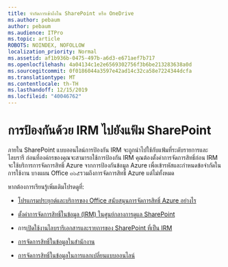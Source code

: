 ```yaml
---
title: จำกัดการเข้าถึงใน SharePoint หรือ OneDrive
ms.author: pebaum
author: pebaum
ms.audience: ITPro
ms.topic: article
ROBOTS: NOINDEX, NOFOLLOW
localization_priority: Normal
ms.assetid: af1b936b-0475-497b-a6d3-e671aef7b717
ms.openlocfilehash: 4a04134c1e2e6569302756f3b6be213283638a0d
ms.sourcegitcommit: 0f0186044a3597e42ad14c32ca58e7224344dcfa
ms.translationtype: MT
ms.contentlocale: th-TH
ms.lasthandoff: 12/15/2019
ms.locfileid: "40046762"
---
```

# <a name="irm-protection-to-sharepoint-files"></a>การป้องกันด้วย IRM ไปยังแฟ้ม SharePoint


ภายใน SharePoint แบบออนไลน์การป้องกัน IRM จะถูกนำไปใช้กับแฟ้มที่ระดับรายการและไลบรารี ก่อนที่องค์กรของคุณจะสามารถใช้การป้องกัน IRM คุณต้องตั้งค่าการจัดการสิทธิ์ก่อน IRM จะใช้บริการการจัดการสิทธิ์ Azure จากการป้องกันข้อมูล Azure เพื่อเข้ารหัสและกำหนดข้อจำกัดในการใช้งาน บางแผน Office ๓๖๕รวมถึงการจัดการสิทธิ์ Azure แต่ไม่ทั้งหมด 

หากต้องการเรียนรู้เพิ่มเติมโปรดดูที่:

- [โปรแกรมประยุกต์และบริการของ Office สนับสนุนการจัดการสิทธิ์ Azure อย่างไร](https://docs.microsoft.com/azure/information-protection/understand-explore/office-apps-services-support)

- [ตั้งค่าการจัดการสิทธิ์ในข้อมูล (IRM) ในศูนย์กลางการดูแล SharePoint](https://docs.microsoft.com/office365/securitycompliance/set-up-irm-in-sp-admin-center)

- การ[เปิดใช้งานไลบรารีเอกสารและรายการของ SharePoint ที่เป็น IRM](https://docs.microsoft.com/office365/securitycompliance/set-up-irm-in-sp-admin-center#irm-enable-sharepoint-document-libraries-and-lists)

- [การจัดการสิทธิ์ในข้อมูลในสำนักงาน](https://support.office.com/Article/Information-Rights-Management-in-Office-c7a70797-6b1e-493f-acf7-92a39b85e30c)

- [การจัดการสิทธิ์ในข้อมูลในการแลกเปลี่ยนแบบออนไลน์](https://docs.microsoft.com/office365/SecurityCompliance/information-rights-management-in-exchange-online)


